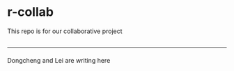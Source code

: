 # r-collab

This repo is for our collaborative project

## <hr>

Dongcheng and Lei are writing here
